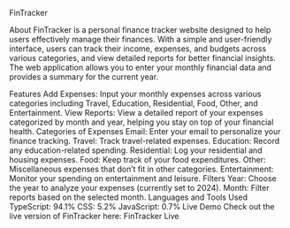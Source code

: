 FinTracker


About
FinTracker is a personal finance tracker website designed to help users effectively manage their finances. With a simple and user-friendly interface, users can track their income, expenses, and budgets across various categories, and view detailed reports for better financial insights. The web application allows you to enter your monthly financial data and provides a summary for the current year.

Features
Add Expenses: Input your monthly expenses across various categories including Travel, Education, Residential, Food, Other, and Entertainment.
View Reports: View a detailed report of your expenses categorized by month and year, helping you stay on top of your financial health.
Categories of Expenses
Email: Enter your email to personalize your finance tracking.
Travel: Track travel-related expenses.
Education: Record any education-related spending.
Residential: Log your residential and housing expenses.
Food: Keep track of your food expenditures.
Other: Miscellaneous expenses that don’t fit in other categories.
Entertainment: Monitor your spending on entertainment and leisure.
Filters
Year: Choose the year to analyze your expenses (currently set to 2024).
Month: Filter reports based on the selected month.
Languages and Tools Used
TypeScript: 94.1%
CSS: 5.2%
JavaScript: 0.7%
Live Demo
Check out the live version of FinTracker here: FinTracker Live
